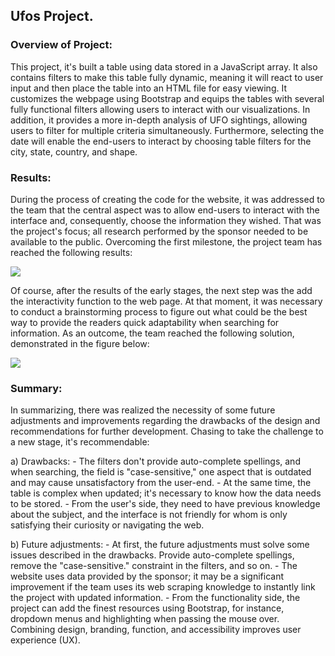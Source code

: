 ## Ufos Project.

### Overview of Project:

This project, it's built a table using data stored in a JavaScript array. It also contains filters to make this table fully dynamic, meaning it will react to user input and then place the table into an HTML file for easy viewing. It customizes the webpage using Bootstrap and equips the tables with several fully functional filters allowing users to interact with our visualizations.
In addition, it provides a more in-depth analysis of UFO sightings, allowing users to filter for multiple criteria simultaneously. Furthermore, selecting the date will enable the end-users to interact by choosing table filters for the city, state, country, and shape.

### Results:

During the process of creating the code for the website, it was addressed to the team that the central aspect was to allow end-users to interact with the interface and, consequently, choose the information they wished. That was the project's focus; all research performed by the sponsor needed to be available to the public. Overcoming the first milestone, the project team has reached the following results:

![](UFOs/static/images/phase_01.png)

Of course, after the results of the early stages, the next step was the add the interactivity function to the web page. At that moment, it was necessary to conduct a brainstorming process to figure out what could be the best way to provide the readers quick adaptability when searching for information. As an outcome, the team reached the following solution, demonstrated in the figure below:

![](UFOs/static/images/phase_02.png)

### Summary:

In summarizing, there was realized the necessity of some future adjustments and improvements regarding the drawbacks of the design and recommendations for further development. Chasing to take the challenge to a new stage, it's recommendable:

a) Drawbacks:
    - The filters don't provide auto-complete spellings, and when searching, the field is "case-sensitive," one aspect that is outdated and may cause unsatisfactory from the user-end.
    - At the same time, the table is complex when updated; it's necessary to know how the data needs to be stored.
    - From the user's side, they need to have previous knowledge about the subject, and the interface is not friendly for whom is only satisfying their curiosity or navigating the web.

b) Future adjustments:
    - At first, the future adjustments must solve some issues described in the drawbacks. Provide auto-complete spellings, remove the "case-sensitive." constraint in the filters, and so on.
    - The website uses data provided by the sponsor; it may be a significant improvement if the team uses its web scraping knowledge to instantly link the project with updated information.
    - From the functionality side, the project can add the finest resources using Bootstrap, for instance, dropdown menus and highlighting when passing the mouse over. Combining design, branding, function, and accessibility improves user experience (UX).